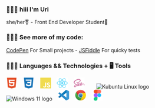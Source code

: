 <h3>👩🏼‍💻 hiii I'm Uri </h3>
she/her⚧️ - Front End Developer Student🦋

<h3 align="left">👩🏼‍🎨 See more of my code:</h3>

<a href="https://codepen.io/uributterfly">CodePen</a> For Small projects - 
<a href="https://jsfiddle.net/user/uricode/fiddles/">JSFiddle</a> For quicky tests

<h3 align="left">👩🏼‍🏫 Languages && Technologies + 🖥️ Tools</h3>

<p align="left">
  <img src="https://raw.githubusercontent.com/devicons/devicon/1119b9f84c0290e0f0b38982099a2bd027a48bf1/icons/html5/html5-plain.svg" width=30 title="HTML5" alt="HTML five Logo orange" />
  &nbsp;&nbsp;
  <img src="https://raw.githubusercontent.com/devicons/devicon/1119b9f84c0290e0f0b38982099a2bd027a48bf1/icons/css3/css3-plain.svg" width=30 title="CSS3" alt="CSS three logo blue" />
  &nbsp;&nbsp;
  <img src="https://raw.githubusercontent.com/devicons/devicon/1119b9f84c0290e0f0b38982099a2bd027a48bf1/icons/javascript/javascript-plain.svg" width=30 title="JavaScript" alt="JavaScript logo yellow JS" />
  &nbsp;&nbsp;
  <img src="https://raw.githubusercontent.com/devicons/devicon/1119b9f84c0290e0f0b38982099a2bd027a48bf1/icons/react/react-original.svg" width=30 title="JavaScript: React.js" alt="React blue logo" />
  &nbsp;&nbsp;
  <img src="https://github.com/devicons/devicon/blob/master/icons/sass/sass-original.svg" width=30 title="CSS: Sass" alt="Sass logo" />
&nbsp;&nbsp;&nbsp;&nbsp;&nbsp;&nbsp;
  <img src="https://upload.wikimedia.org/wikipedia/commons/thumb/1/1f/Kubuntu_logo.svg/1200px-Kubuntu_logo.svg.png" width=30 title="Kubuntu Linux" alt="Kubuntu Linux logo" />
  &nbsp;&nbsp;
  <img src="https://www.blogdainformatica.com.br/wp-content/uploads/2021/09/windows-11-logo.png" width=30 title="Microsoft Windows 11" alt="Windows 11 logo" />
  &nbsp;&nbsp;
  <img src="https://raw.githubusercontent.com/devicons/devicon/1119b9f84c0290e0f0b38982099a2bd027a48bf1/icons/vscode/vscode-original.svg" width=30 title="Visual Studio Code" alt="new visual studio code logo" />
  &nbsp;&nbsp;
  <img src="https://raw.githubusercontent.com/devicons/devicon/1119b9f84c0290e0f0b38982099a2bd027a48bf1/icons/chrome/chrome-original.svg" width=30 title="Google Chrome Browser" />
  &nbsp;&nbsp;
  <img src="https://raw.githubusercontent.com/devicons/devicon/1119b9f84c0290e0f0b38982099a2bd027a48bf1/icons/figma/figma-original.svg" width=30 title="Figma" alt="Figma logo" />
</p>

